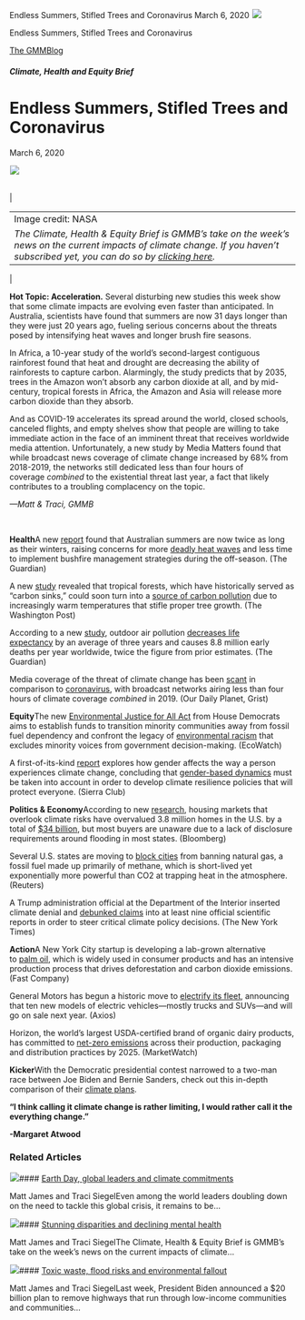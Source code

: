 



Endless Summers, Stifled Trees and Coronavirus
March 6, 2020
![](data:image/gif;base64,R0lGODlhAQABAAAAACH5BAEKAAEALAAAAAABAAEAAAICTAEAOw==)![](https://www.gmmb.com/wp-content/uploads/2020/11/03.06.jpg)



Endless Summers, Stifled Trees and Coronavirus





 [The GMMBlog](/blog/)



##### Climate, Health and Equity Brief

 Endless Summers, Stifled Trees and Coronavirus
==============================================


March 6, 2020



![](data:image/gif;base64,R0lGODlhAQABAAAAACH5BAEKAAEALAAAAAABAAEAAAICTAEAOw==)![](https://www.gmmb.com/wp-content/uploads/2020/11/03.06-552x253.jpg) 




|  |  |
| --- | --- |
| 

|  |
| --- |
| Image credit: NASA
*The Climate, Health & Equity Brief is GMMB’s take on the week’s news on the current impacts of climate change. If you haven’t subscribed yet, you can do so by [clicking here](https://mailchimp.us4.list-manage.com/subscribe?u=f2f8c4bdabe1a2a83f914e813&id=4a13a601e2).* |

 |


**Hot Topic: Acceleration.** Several disturbing new studies this week show that some climate impacts are evolving even faster than anticipated. In Australia, scientists have found that summers are now 31 days longer than they were just 20 years ago, fueling serious concerns about the threats posed by intensifying heat waves and longer brush fire seasons.


In Africa, a 10-year study of the world’s second-largest contiguous rainforest found that heat and drought are decreasing the ability of rainforests to capture carbon. Alarmingly, the study predicts that by 2035, trees in the Amazon won’t absorb any carbon dioxide at all, and by mid-century, tropical forests in Africa, the Amazon and Asia will release more carbon dioxide than they absorb.


And as COVID-19 accelerates its spread around the world, closed schools, canceled flights, and empty shelves show that people are willing to take immediate action in the face of an imminent threat that receives worldwide media attention. Unfortunately, a new study by Media Matters found that while broadcast news coverage of climate change increased by 68% from 2018-2019, the networks still dedicated less than four hours of coverage *combined* to the existential threat last year, a fact that likely contributes to a troubling complacency on the topic.


*—Matt & Traci, GMMB*


 


**Health**A new [report](https://urldefense.proofpoint.com/v2/url?u=https-3A__mailchimp.us4.list-2Dmanage.com_track_click-3Fu-3Df2f8c4bdabe1a2a83f914e813-26id-3Dba7db40e7b-26e-3D2296e2a9d5&d=DwMFaQ&c=9wxE0DgWbPxd1HCzjwN8Eaww1--ViDajIU4RXCxgSXE&r=8nm9-leltRyxR1qpBpdnAChPxMCLHO1o-SP2jD8MkRQ&m=Qs0QAGiJfxAc3Tq30vz8sq_GSnz1-JGggMTl-oFD7Mw&s=6UsZ2RnL5OOHisYq1SegBzPBK4vmKKgwCVaVoqYWRGg&e=) found that Australian summers are now twice as long as their winters, raising concerns for more [deadly heat waves](https://urldefense.proofpoint.com/v2/url?u=https-3A__mailchimp.us4.list-2Dmanage.com_track_click-3Fu-3Df2f8c4bdabe1a2a83f914e813-26id-3Dbfe02bbce3-26e-3D2296e2a9d5&d=DwMFaQ&c=9wxE0DgWbPxd1HCzjwN8Eaww1--ViDajIU4RXCxgSXE&r=8nm9-leltRyxR1qpBpdnAChPxMCLHO1o-SP2jD8MkRQ&m=Qs0QAGiJfxAc3Tq30vz8sq_GSnz1-JGggMTl-oFD7Mw&s=T73pxBnXiYW-uZOdhrg_ViNl_eozrrZKKRsNpxMsORw&e=) and less time to implement bushfire management strategies during the off-season. (The Guardian)


A new [study](https://urldefense.proofpoint.com/v2/url?u=https-3A__mailchimp.us4.list-2Dmanage.com_track_click-3Fu-3Df2f8c4bdabe1a2a83f914e813-26id-3Da1b2bdbb20-26e-3D2296e2a9d5&d=DwMFaQ&c=9wxE0DgWbPxd1HCzjwN8Eaww1--ViDajIU4RXCxgSXE&r=8nm9-leltRyxR1qpBpdnAChPxMCLHO1o-SP2jD8MkRQ&m=Qs0QAGiJfxAc3Tq30vz8sq_GSnz1-JGggMTl-oFD7Mw&s=dl7HodAEFHgXT92nBYIxeqLt7wyGP3I4SZPqGx7e7ME&e=) revealed that tropical forests, which have historically served as “carbon sinks,” could soon turn into a [source of carbon pollution](https://urldefense.proofpoint.com/v2/url?u=https-3A__mailchimp.us4.list-2Dmanage.com_track_click-3Fu-3Df2f8c4bdabe1a2a83f914e813-26id-3D4d3aad1c91-26e-3D2296e2a9d5&d=DwMFaQ&c=9wxE0DgWbPxd1HCzjwN8Eaww1--ViDajIU4RXCxgSXE&r=8nm9-leltRyxR1qpBpdnAChPxMCLHO1o-SP2jD8MkRQ&m=Qs0QAGiJfxAc3Tq30vz8sq_GSnz1-JGggMTl-oFD7Mw&s=3lxwA3QNWHoqZ7-6sE9m39LW6aPNZnDqs0t_gFqOeaw&e=) due to increasingly warm temperatures that stifle proper tree growth. (The Washington Post)


According to a new [study](https://urldefense.proofpoint.com/v2/url?u=https-3A__mailchimp.us4.list-2Dmanage.com_track_click-3Fu-3Df2f8c4bdabe1a2a83f914e813-26id-3D17db1f508a-26e-3D2296e2a9d5&d=DwMFaQ&c=9wxE0DgWbPxd1HCzjwN8Eaww1--ViDajIU4RXCxgSXE&r=8nm9-leltRyxR1qpBpdnAChPxMCLHO1o-SP2jD8MkRQ&m=Qs0QAGiJfxAc3Tq30vz8sq_GSnz1-JGggMTl-oFD7Mw&s=Vrp5nC4df2MnIGk4BQRoWI-IUhBGwP-lpIw6BcjnDEM&e=), outdoor air pollution [decreases life expectancy](https://urldefense.proofpoint.com/v2/url?u=https-3A__mailchimp.us4.list-2Dmanage.com_track_click-3Fu-3Df2f8c4bdabe1a2a83f914e813-26id-3Dd0a4419f56-26e-3D2296e2a9d5&d=DwMFaQ&c=9wxE0DgWbPxd1HCzjwN8Eaww1--ViDajIU4RXCxgSXE&r=8nm9-leltRyxR1qpBpdnAChPxMCLHO1o-SP2jD8MkRQ&m=Qs0QAGiJfxAc3Tq30vz8sq_GSnz1-JGggMTl-oFD7Mw&s=X2X7AP2IIadtP_0bsvNeGufH_D3i-p-bhCJmHoOeMnU&e=) by an average of three years and causes 8.8 million early deaths per year worldwide, twice the figure from prior estimates. (The Guardian)


Media coverage of the threat of climate change has been [scant](https://urldefense.proofpoint.com/v2/url?u=https-3A__mailchimp.us4.list-2Dmanage.com_track_click-3Fu-3Df2f8c4bdabe1a2a83f914e813-26id-3D5477651c99-26e-3D2296e2a9d5&d=DwMFaQ&c=9wxE0DgWbPxd1HCzjwN8Eaww1--ViDajIU4RXCxgSXE&r=8nm9-leltRyxR1qpBpdnAChPxMCLHO1o-SP2jD8MkRQ&m=Qs0QAGiJfxAc3Tq30vz8sq_GSnz1-JGggMTl-oFD7Mw&s=FO5egFY4A1uz2SyACsRqwVzET3JuiOuI_c0qqgHxf_A&e=) in comparison to [coronavirus](https://urldefense.proofpoint.com/v2/url?u=https-3A__mailchimp.us4.list-2Dmanage.com_track_click-3Fu-3Df2f8c4bdabe1a2a83f914e813-26id-3D292cb8b1c8-26e-3D2296e2a9d5&d=DwMFaQ&c=9wxE0DgWbPxd1HCzjwN8Eaww1--ViDajIU4RXCxgSXE&r=8nm9-leltRyxR1qpBpdnAChPxMCLHO1o-SP2jD8MkRQ&m=Qs0QAGiJfxAc3Tq30vz8sq_GSnz1-JGggMTl-oFD7Mw&s=Cvj3gsOmZiIXnmPLYEe_tqYazKvuTogCS_ZMNJJWKl4&e=), with broadcast networks airing less than four hours of climate coverage *combined* in 2019. (Our Daily Planet, Grist)


**Equity**The new [Environmental Justice for All Act](https://urldefense.proofpoint.com/v2/url?u=https-3A__mailchimp.us4.list-2Dmanage.com_track_click-3Fu-3Df2f8c4bdabe1a2a83f914e813-26id-3D3ad873a678-26e-3D2296e2a9d5&d=DwMFaQ&c=9wxE0DgWbPxd1HCzjwN8Eaww1--ViDajIU4RXCxgSXE&r=8nm9-leltRyxR1qpBpdnAChPxMCLHO1o-SP2jD8MkRQ&m=Qs0QAGiJfxAc3Tq30vz8sq_GSnz1-JGggMTl-oFD7Mw&s=Hod-NkOe-4r5sd046cq1W-drDazRopP5FXkUf_6u4Pg&e=) from House Democrats aims to establish funds to transition minority communities away from fossil fuel dependency and confront the legacy of [environmental racism](https://urldefense.proofpoint.com/v2/url?u=https-3A__mailchimp.us4.list-2Dmanage.com_track_click-3Fu-3Df2f8c4bdabe1a2a83f914e813-26id-3D2f4e3f5c48-26e-3D2296e2a9d5&d=DwMFaQ&c=9wxE0DgWbPxd1HCzjwN8Eaww1--ViDajIU4RXCxgSXE&r=8nm9-leltRyxR1qpBpdnAChPxMCLHO1o-SP2jD8MkRQ&m=Qs0QAGiJfxAc3Tq30vz8sq_GSnz1-JGggMTl-oFD7Mw&s=KQzG1Z8wI_T-Ifo6pQKJRts1y_ZoH4JoutUQinz6RGA&e=) that excludes minority voices from government decision-making. (EcoWatch)


A first-of-its-kind [report](https://urldefense.proofpoint.com/v2/url?u=https-3A__mailchimp.us4.list-2Dmanage.com_track_click-3Fu-3Df2f8c4bdabe1a2a83f914e813-26id-3Ded120aee18-26e-3D2296e2a9d5&d=DwMFaQ&c=9wxE0DgWbPxd1HCzjwN8Eaww1--ViDajIU4RXCxgSXE&r=8nm9-leltRyxR1qpBpdnAChPxMCLHO1o-SP2jD8MkRQ&m=Qs0QAGiJfxAc3Tq30vz8sq_GSnz1-JGggMTl-oFD7Mw&s=mrGpI12JV-ir03ybbmq_xVcQS4vdfPcS1OmBIUHz7eA&e=) explores how gender affects the way a person experiences climate change, concluding that [gender-based dynamics](https://urldefense.proofpoint.com/v2/url?u=https-3A__mailchimp.us4.list-2Dmanage.com_track_click-3Fu-3Df2f8c4bdabe1a2a83f914e813-26id-3D46bbc2da49-26e-3D2296e2a9d5&d=DwMFaQ&c=9wxE0DgWbPxd1HCzjwN8Eaww1--ViDajIU4RXCxgSXE&r=8nm9-leltRyxR1qpBpdnAChPxMCLHO1o-SP2jD8MkRQ&m=Qs0QAGiJfxAc3Tq30vz8sq_GSnz1-JGggMTl-oFD7Mw&s=DVmRrS1lY9oi87FqRISjOK_E4KVX_edVhEA16P3cPTI&e=) must be taken into account in order to develop climate resilience policies that will protect everyone. (Sierra Club)


**Politics & Economy**According to new [research](https://urldefense.proofpoint.com/v2/url?u=https-3A__mailchimp.us4.list-2Dmanage.com_track_click-3Fu-3Df2f8c4bdabe1a2a83f914e813-26id-3Dacd75ede8a-26e-3D2296e2a9d5&d=DwMFaQ&c=9wxE0DgWbPxd1HCzjwN8Eaww1--ViDajIU4RXCxgSXE&r=8nm9-leltRyxR1qpBpdnAChPxMCLHO1o-SP2jD8MkRQ&m=Qs0QAGiJfxAc3Tq30vz8sq_GSnz1-JGggMTl-oFD7Mw&s=YT6G_s09dwHP5SOtf0c4LaO-en-ZVyEVtO6ucP_jAd4&e=), housing markets that overlook climate risks have overvalued 3.8 million homes in the U.S. by a total of [$34 billion](https://urldefense.proofpoint.com/v2/url?u=https-3A__mailchimp.us4.list-2Dmanage.com_track_click-3Fu-3Df2f8c4bdabe1a2a83f914e813-26id-3Da84ae18eb7-26e-3D2296e2a9d5&d=DwMFaQ&c=9wxE0DgWbPxd1HCzjwN8Eaww1--ViDajIU4RXCxgSXE&r=8nm9-leltRyxR1qpBpdnAChPxMCLHO1o-SP2jD8MkRQ&m=Qs0QAGiJfxAc3Tq30vz8sq_GSnz1-JGggMTl-oFD7Mw&s=GMrZhMM_7S2Ju0AaVKmxp572EFJuVWLxw9yVux6nr0A&e=), but most buyers are unaware due to a lack of disclosure requirements around flooding in most states. (Bloomberg)


Several U.S. states are moving to [block cities](https://urldefense.proofpoint.com/v2/url?u=https-3A__mailchimp.us4.list-2Dmanage.com_track_click-3Fu-3Df2f8c4bdabe1a2a83f914e813-26id-3D0d14c9250a-26e-3D2296e2a9d5&d=DwMFaQ&c=9wxE0DgWbPxd1HCzjwN8Eaww1--ViDajIU4RXCxgSXE&r=8nm9-leltRyxR1qpBpdnAChPxMCLHO1o-SP2jD8MkRQ&m=Qs0QAGiJfxAc3Tq30vz8sq_GSnz1-JGggMTl-oFD7Mw&s=a4Ex3LDCrKS3j-dsD06-q66V6hKGfj98LRTw24ULlbM&e=) from banning natural gas, a fossil fuel made up primarily of methane, which is short-lived yet exponentially more powerful than CO2 at trapping heat in the atmosphere. (Reuters)


A Trump administration official at the Department of the Interior inserted climate denial and [debunked claims](https://urldefense.proofpoint.com/v2/url?u=https-3A__mailchimp.us4.list-2Dmanage.com_track_click-3Fu-3Df2f8c4bdabe1a2a83f914e813-26id-3D645643c93c-26e-3D2296e2a9d5&d=DwMFaQ&c=9wxE0DgWbPxd1HCzjwN8Eaww1--ViDajIU4RXCxgSXE&r=8nm9-leltRyxR1qpBpdnAChPxMCLHO1o-SP2jD8MkRQ&m=Qs0QAGiJfxAc3Tq30vz8sq_GSnz1-JGggMTl-oFD7Mw&s=1qqfgYBcCSH0fXNZkAj5DeTaAGmEAWa0UXgTqp72C1o&e=) into at least nine official scientific reports in order to steer critical climate policy decisions. (The New York Times)


**Action**A New York City startup is developing a lab-grown alternative to [palm oil](https://urldefense.proofpoint.com/v2/url?u=https-3A__mailchimp.us4.list-2Dmanage.com_track_click-3Fu-3Df2f8c4bdabe1a2a83f914e813-26id-3D9f8543c05b-26e-3D2296e2a9d5&d=DwMFaQ&c=9wxE0DgWbPxd1HCzjwN8Eaww1--ViDajIU4RXCxgSXE&r=8nm9-leltRyxR1qpBpdnAChPxMCLHO1o-SP2jD8MkRQ&m=Qs0QAGiJfxAc3Tq30vz8sq_GSnz1-JGggMTl-oFD7Mw&s=0ACNKaWIoqw-XrDrJpowUbuzAvbXqlU5Byakcsv8U7I&e=), which is widely used in consumer products and has an intensive production process that drives deforestation and carbon dioxide emissions. (Fast Company)


General Motors has begun a historic move to [electrify its fleet](https://urldefense.proofpoint.com/v2/url?u=https-3A__mailchimp.us4.list-2Dmanage.com_track_click-3Fu-3Df2f8c4bdabe1a2a83f914e813-26id-3De71c6961c9-26e-3D2296e2a9d5&d=DwMFaQ&c=9wxE0DgWbPxd1HCzjwN8Eaww1--ViDajIU4RXCxgSXE&r=8nm9-leltRyxR1qpBpdnAChPxMCLHO1o-SP2jD8MkRQ&m=Qs0QAGiJfxAc3Tq30vz8sq_GSnz1-JGggMTl-oFD7Mw&s=gXUG1gTkeC40unpk23gty7veXYbs4ckLbwOCGpSfWhY&e=), announcing that ten new models of electric vehicles—mostly trucks and SUVs—and will go on sale next year. (Axios)


Horizon, the world’s largest USDA-certified brand of organic dairy products, has committed to [net-zero emissions](https://urldefense.proofpoint.com/v2/url?u=https-3A__mailchimp.us4.list-2Dmanage.com_track_click-3Fu-3Df2f8c4bdabe1a2a83f914e813-26id-3Dca94367093-26e-3D2296e2a9d5&d=DwMFaQ&c=9wxE0DgWbPxd1HCzjwN8Eaww1--ViDajIU4RXCxgSXE&r=8nm9-leltRyxR1qpBpdnAChPxMCLHO1o-SP2jD8MkRQ&m=Qs0QAGiJfxAc3Tq30vz8sq_GSnz1-JGggMTl-oFD7Mw&s=G5isIKJIfEydHOttOMxbwgTY5Jc147E-sxmq6tjrSBw&e=) across their production, packaging and distribution practices by 2025. (MarketWatch)


**Kicker**With the Democratic presidential contest narrowed to a two-man race between Joe Biden and Bernie Sanders, check out this in-depth comparison of their [climate plans](https://urldefense.proofpoint.com/v2/url?u=https-3A__mailchimp.us4.list-2Dmanage.com_track_click-3Fu-3Df2f8c4bdabe1a2a83f914e813-26id-3D32df5ae0d6-26e-3D2296e2a9d5&d=DwMFaQ&c=9wxE0DgWbPxd1HCzjwN8Eaww1--ViDajIU4RXCxgSXE&r=8nm9-leltRyxR1qpBpdnAChPxMCLHO1o-SP2jD8MkRQ&m=Qs0QAGiJfxAc3Tq30vz8sq_GSnz1-JGggMTl-oFD7Mw&s=GdXlvqZ6I7-aVaQpEv3N5zAZV1Xtr792vo69g0pKm6E&e=).


**“I think calling it climate change is rather limiting, I would rather call it the everything change.”**


**-Margaret Atwood**









### Related Articles

![](data:image/gif;base64,R0lGODlhAQABAAAAACH5BAEKAAEALAAAAAABAAEAAAICTAEAOw==)![](https://www.gmmb.com/wp-content/uploads/2021/04/b5197d82-9fb4-4c84-a8d9-e468348c4c67-380x200.jpg)#### [Earth Day, global leaders and climate commitments](https://www.gmmb.com/news/earth-day-global-leaders-and-climate-commitments/)

Matt James and Traci SiegelEven among the world leaders doubling down on the need to tackle this global crisis, it remains to be…

![](data:image/gif;base64,R0lGODlhAQABAAAAACH5BAEKAAEALAAAAAABAAEAAAICTAEAOw==)![](https://www.gmmb.com/wp-content/uploads/2021/04/4.16header-380x200.png)#### [Stunning disparities and declining mental health](https://www.gmmb.com/news/stunning-disparities-and-declining-mental-health/)

Matt James and Traci SiegelThe Climate, Health & Equity Brief is GMMB’s take on the week’s news on the current impacts of climate…

![](data:image/gif;base64,R0lGODlhAQABAAAAACH5BAEKAAEALAAAAAABAAEAAAICTAEAOw==)![](https://www.gmmb.com/wp-content/uploads/2021/04/Picture1-380x200.jpg)#### [Toxic waste, flood risks and environmental fallout](https://www.gmmb.com/news/toxic-waste-flood-risks-and-environmental-fallout/)

Matt James and Traci SiegelLast week, President Biden announced a $20 billion plan to remove highways that run through low-income communities and communities…




